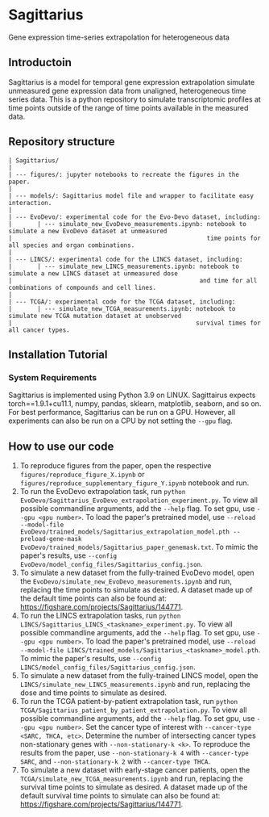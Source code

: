 # Sagittarius
Gene expression time-series extrapolation for heterogeneous data

## Introductoin
Sagittarius is a model for temporal gene expression extrapolation simulate unmeasured gene expression data from unaligned, heterogeneous time series data. This is a python repository to simulate transcriptomic profiles at time points outside of the range of time points available in the measured data.

## Repository structure

```
| Sagittarius/
|
| --- figures/: jupyter notebooks to recreate the figures in the paper.
|
| --- models/: Sagittarius model file and wrapper to facilitate easy interaction.
|
| --- EvoDevo/: experimental code for the Evo-Devo dataset, including:
|       | --- simulate_new_EvoDevo_measurements.ipynb: notebook to simulate a new EvoDevo dataset at unmeasured
|                                                      time points for all species and organ combinations.
|
| --- LINCS/: experimental code for the LINCS dataset, including:
|       | --- simulate_new_LINCS_measurements.ipynb: notebook to simulate a new LINCS dataset at unmeasured dose
|                                                    and time for all combinations of compounds and cell lines.
|
| --- TCGA/: experimental code for the TCGA dataset, including:
|       | --- simulate_new_TCGA_measurements.ipynb: notebook to simulate new TCGA mutation dataset at unobserved
|                                                   survival times for all cancer types.
```


## Installation Tutorial

### System Requirements
Sagittarius is implemented using Python 3.9 on LINUX. Sagittairus expects torch==1.9.1+cu11.1, numpy, pandas, sklearn, matplotlib, seaborn, and so on. For best performance, Sagittarius can be run on a GPU. However, all experiments can also be run on a CPU by not setting the `--gpu` flag.

## How to use our code
1. To reproduce figures from the paper, open the respective `figures/reproduce_figure_X.ipynb` or `figures/reproduce_supplementary_figure_Y.ipynb` notebook and run.
2. To run the EvoDevo extrapolation task, run `python EvoDevo/Sagittarius_EvoDevo_extrapolation_experiment.py`. To view all possible commandline arguments, add the `--help` flag. To set gpu, use `--gpu <gpu number>`. To load the paper's pretrained model, use `--reload --model-file EvoDevo/trained_models/Sagittarius_extrapolation_model.pth --preload-gene-mask EvoDevo/trained_models/Sagittarius_paper_genemask.txt`. To mimic the paper's results, use `--config EvoDevo/model_config_files/Sagittarius_config.json`.
3. To simulate a new dataset from the fully-trained EvoDevo model, open the `EvoDevo/simulate_new_EvoDevo_measurements.ipynb` and run, replacing the time points to simulate as desired. A dataset made up of the default time points can also be found at: https://figshare.com/projects/Sagittarius/144771.
4. To run the LINCS extrapolation tasks, run `python LINCS/Sagittarius_LINCS_<taskname>_experiment.py`. To view all possible commandline arguments, add the `--help` flag. To set gpu, use `--gpu <gpu number>`. To load the paper's pretrained model, use `--reload --model-file LINCS/trained_models/Sagittarius_<taskname>_model.pth`. To mimic the paper's results, use `--config LINCS/model_config_files/Sagittarius_config.json`.
5. To simulate a new dataset from the fully-trained LINCS model, open the `LINCS/simulate_new_LINCS_measurements.ipynb` and run, replacing the dose and time points to simulate as desired.
6. To run the TCGA patient-by-patient extrapolation task, run `python TCGA/Sagittarius_patient_by_patient_extrapolation.py`. To view all possible commandline arguments, add the `--help` flag. To set gpu, use `--gpu <gpu number>`. Set the cancer type of interest with `--cancer-type <SARC, THCA, etc>`. Determine the number of intersecting cancer types non-stationary genes with `--non-stationary-k <k>`. To reproduce the results from the paper, use `--non-stationary-k 4` with `--cancer-type SARC`, and `--non-stationary-k 2` with `--cancer-type THCA`.
7. To simulate a new dataset with early-stage cancer patients, open the `TCGA/simulate_new_TCGA_measurements.ipynb` and run, replacing the survival time points to simulate as desired. A dataset made up of the default survival time points to simulate can also be found at: https://figshare.com/projects/Sagittarius/144771.
